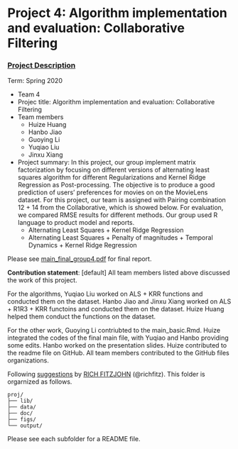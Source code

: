 # Project 4: Algorithm implementation and evaluation: Collaborative Filtering

### [Project Description](doc/project4_desc.md)

Term: Spring 2020

+ Team 4
+ Projec title: Algorithm implementation and evaluation: Collaborative Filtering
+ Team members
	+ Huize Huang
	+ Hanbo Jiao
	+ Guoying Li
	+ Yuqiao Liu
	+ Jinxu Xiang
+ Project summary: In this project, our group implement matrix factorization by focusing on different versions of alternating least squares algorithm for different Regularizations and Kernel Ridge Regression as Post-processing. The objective is to produce a good prediction of users’ preferences for movies on on the MovieLens dataset. For this project, our team is assigned with Pairing combination 12 + 14 from the Collaborative, which is showed below. For evaluation, we compared RMSE results for different methods. Our group used R language to product model and reports.
	+ Alternating Least Squares + Kernel Ridge Regression
	+ Alternating Least Squares + Penalty of magnitudes + Temporal Dynamics + Kernel Ridge Regression

Please see [main_final_group4.pdf](doc/main_final_group4.pdf) for final report.

	
**Contribution statement**: [default] All team members listed above discussed the work of this project. 

For the algorithms, Yuqiao Liu worked on ALS + KRR functions and conducted them on the dataset. Hanbo Jiao and Jinxu Xiang worked on ALS + R1R3 + KRR functoins and conducted them on the dataset. Huize Huang helped them conduct the functions on the dataset. 

For the other work, Guoying Li contriubted to the main_basic.Rmd. Huize integrated the codes of the final main file, with Yuqiao and Hanbo providing some edits. Hanbo worked on the presentation slides. Huize contributed to the readme file on GitHub. All team members contributed to the GitHub files organizations.

Following [suggestions](http://nicercode.github.io/blog/2013-04-05-projects/) by [RICH FITZJOHN](http://nicercode.github.io/about/#Team) (@richfitz). This folder is orgarnized as follows.

```
proj/
├── lib/
├── data/
├── doc/
├── figs/
└── output/
```

Please see each subfolder for a README file.

